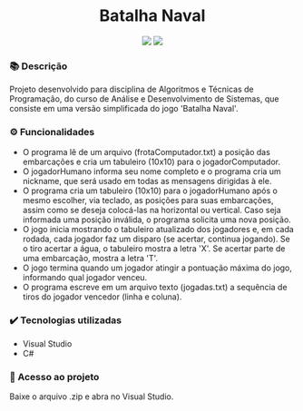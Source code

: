 <h1 align="center">Batalha Naval</h1>
<p align="center">
  <img src="https://img.shields.io/badge/STATUS-CONCLUIDO-green?style=plastic">
  <img src="https://img.shields.io/github/stars/deboradrf?style=social">
</p>

### 📚 Descrição
Projeto desenvolvido para disciplina de Algoritmos e Técnicas de Programação, do curso de Análise e Desenvolvimento de Sistemas, que consiste em uma versão simplificada do jogo 'Batalha Naval'.

### ⚙️ Funcionalidades
- O programa lê de um arquivo (frotaComputador.txt) a posição das embarcações e cria um tabuleiro (10x10) para o jogadorComputador. <br>
- O jogadorHumano informa seu nome completo e o programa cria um nickname, que será usado em todas as mensagens dirigidas à ele. <br>
- O programa cria um tabuleiro (10x10) para o jogadorHumano após o mesmo escolher, via teclado, as posições para suas embarcações, assim como se deseja colocá-las na horizontal ou vertical. Caso seja informada uma posição inválida, o programa solicita uma nova posição. <br>
- O jogo inicia mostrando o tabuleiro atualizado dos jogadores e, em cada rodada, cada jogador faz um disparo (se acertar, continua jogando). Se o tiro acertar a água, o tabuleiro mostra a letra 'X'. Se acertar parte de uma embarcação, mostra a letra 'T'. <br>
- O jogo termina quando um jogador atingir a pontuação máxima do jogo, informando qual jogador venceu. <br>
- O programa escreve em um arquivo texto (jogadas.txt) a sequência de tiros do jogador vencedor (linha e coluna).

### ✔️ Tecnologias utilizadas
- Visual Studio
- C#

### 📁 Acesso ao projeto
Baixe o arquivo .zip e abra no Visual Studio.
